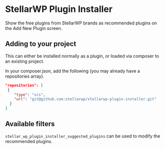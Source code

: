 # StellarWP Plugin Installer

Show the free plugins from StellarWP brands as recommended plugins on the Add New Plugin screen.

## Adding to your project

This can either be installed normally as a plugin, or loaded via composer to an existing project.

In your composer.json, add the following (you may already have a repositories array).

```json
"repositories": [
 {
    "type": "vcs",
    "url": "git@github.com:stellarwp/stellarwp-plugin-installer.git"
  }
]
```

## Available filters

`stellar_wp_plugin_installer_suggested_plugins` can be used to modify the recommended plugins.

